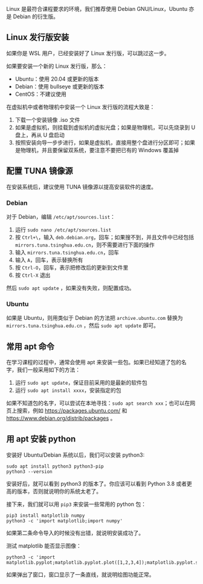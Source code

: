 Linux 是最符合课程要求的环境，我们推荐使用 Debian GNU/Linux，Ubuntu 亦是 Debian 的衍生版。

## Linux 发行版安装

如果你是 WSL 用户，已经安装好了 Linux 发行版，可以跳过这一步。

如果要安装一个新的 Linux 发行版，那么：

- Ubuntu：使用 20.04 或更新的版本
- Debian：使用 bullseye 或更新的版本
- CentOS：不建议使用

在虚拟机中或者物理机中安装一个 Linux 发行版的流程大致是：

1. 下载一个安装镜像 .iso 文件
2. 如果是虚拟机，则挂载到虚拟机的虚拟光盘；如果是物理机，可以先烧录到 U 盘上，再从 U 盘启动
3. 按照安装向导一步步进行，如果是虚拟机，直接用整个盘进行分区即可；如果是物理机，并且要保留双系统，要注意不要把已有的 Windows 覆盖掉

## 配置 TUNA 镜像源

在安装系统后，建议使用 TUNA 镜像源以提高安装软件的速度。

### Debian

对于 Debian，编辑 `/etc/apt/sources.list`：

1. 运行 `sudo nano /etc/apt/sources.list`
2. 按 `Ctrl+\`，输入 `deb.debian.org`，回车；如果搜不到，并且文件中已经包括 `mirrors.tuna.tsinghua.edu.cn`，则不需要进行下面的操作
3. 输入 `mirrors.tuna.tsinghua.edu.cn`，回车
4. 输入 `A`，回车，表示替换所有
5. 按 `Ctrl-O`，回车，表示把修改后的更新到文件里
6. 按 `Ctrl-X` 退出

然后 `sudo apt update` ，如果没有失败，则配置成功。

### Ubuntu

如果是 Ubuntu，则用类似于 Debian 的方法把 `archive.ubuntu.com` 替换为 `mirrors.tuna.tsinghua.edu.cn` ，然后 `sudo apt update` 即可。

## 常用 apt 命令

在学习课程的过程中，通常会使用 apt 来安装一些包。如果已经知道了包的名字，我们一般采用如下的方法：

1. 运行 `sudo apt update`，保证目前采用的是最新的软件包
2. 运行 `sudo apt install xxxx`，安装指定的包

如果不知道包的名字，可以尝试在本地寻找：`sudo apt search xxx`；也可以在网页上搜索，例如 <https://packages.ubuntu.com/> 和 <https://www.debian.org/distrib/packages> 。

## 用 apt 安装 python

安装好 Ubuntu/Debian 系统以后，我们可以安装 python3:

```shell
sudo apt install python3 python3-pip
python3 --version
```

安装好后，就可以看到 python3 的版本了。你应该可以看到 Python 3.8 或者更高的版本，否则就说明你的系统太老了。

接下来，我们就可以用 `pip3` 来安装一些常用的 python 包：

```shell
pip3 install matplotlib numpy
python3 -c 'import matplotlib;import numpy'
```

如果第二条命令导入的时候没有出错，就说明安装成功了。

测试 matplotlib 能否显示图像：

```shell
python3 -c 'import matplotlib.pyplot;matplotlib.pyplot.plot([1,2,3,4]);matplotlib.pyplot.show()'
```

如果弹出了窗口，窗口显示了一条直线，就说明绘图功能正常。